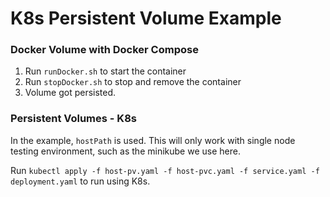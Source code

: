 # K8s Persistent Volume Example

### Docker Volume with Docker Compose

1. Run `runDocker.sh` to start the container
2. Run `stopDocker.sh` to stop and remove the container
3. Volume got persisted.

### Persistent Volumes - K8s

In the example, `hostPath` is used. This will only work with single node testing environment, such as the minikube we use here.

Run `kubectl apply -f host-pv.yaml -f host-pvc.yaml -f service.yaml -f deployment.yaml` to run using K8s.
